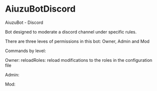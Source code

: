 # AiuzuBotDiscord
AiuzuBot - Discord

Bot designed to moderate a discord channel under specific rules.

There are three leves of permissions in this bot: Owner, Admin and Mod

Commands by level:

Owner:
reloadRoles: reload modifications to the roles in the configuration file

Admin:

Mod:

